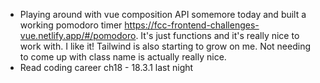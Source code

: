 - Playing around with vue composition API somemore today and built a working pomodoro timer https://fcc-frontend-challenges-vue.netlify.app/#/pomodoro. It's just functions and it's really nice to work with. I like it! Tailwind is also starting to grow on me. Not needing to come up with class name is actually really nice.
- Read coding career ch18 - 18.3.1 last night
